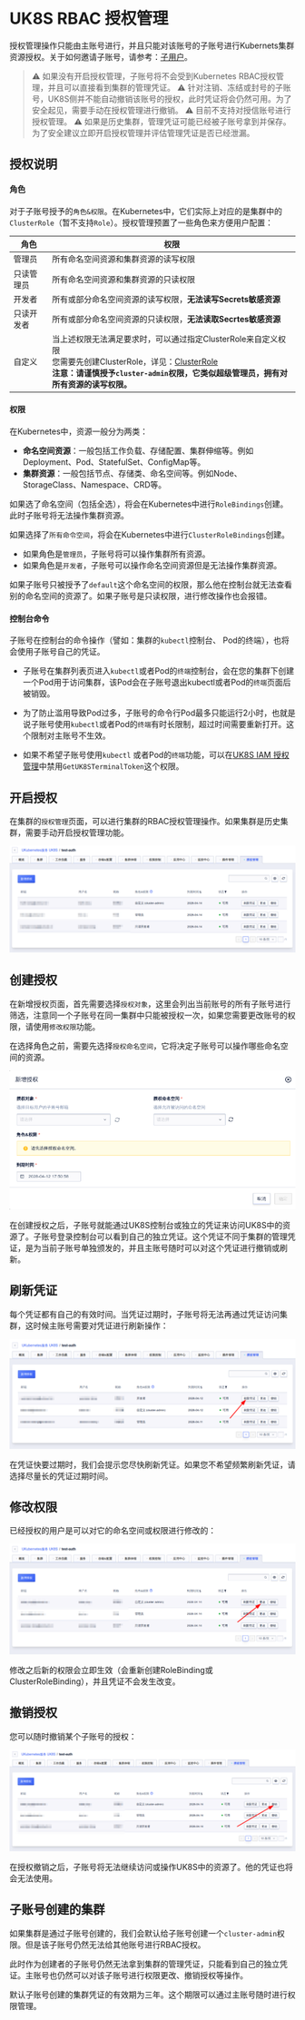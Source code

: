 # UK8S RBAC 授权管理

授权管理操作只能由主账号进行，并且只能对该账号的子账号进行Kubernets集群资源授权。关于如何邀请子账号，请参考：[子用户](https://docs.ucloud.cn/uproject/user)。

> ⚠️ 如果没有开启授权管理，子账号将不会受到Kubernetes RBAC授权管理，并且可以直接看到集群的管理凭证。
> ⚠️ 针对注销、冻结或封号的子账号，UK8S侧并不能自动撤销该账号的授权，此时凭证将会仍然可用。为了安全起见，需要手动在授权管理进行撤销。
> ⚠️ 目前不支持对授信账号进行授权管理。
> ⚠️ 如果是历史集群，管理凭证可能已经被子账号拿到并保存。为了安全建议立即开启授权管理并评估管理凭证是否已经泄漏。


## 授权说明

#### 角色
对于子账号授予的`角色&权限`。在Kubernetes中，它们实际上对应的是集群中的`ClusterRole`（暂不支持`Role`）。授权管理预置了一些角色来方便用户配置：

| 角色       | 权限                                                         |
| ---------- | ------------------------------------------------------------ |
| 管理员     | 所有命名空间资源和集群资源的读写权限                         |
| 只读管理员 | 所有命名空间资源和集群资源的只读权限                         |
| 开发者     | 所有或部分命名空间资源的读写权限，**无法读写Secrets敏感资源** |
| 只读开发者 | 所有或部分命名空间资源的只读权限，**无法读取Secrtes敏感资源** |
| 自定义     | 当上述权限无法满足要求时，可以通过指定ClusterRole来自定义权限<br />您需要先创建ClusterRole，详见：[ClusterRole](https://kubernetes.io/zh-cn/docs/reference/kubernetes-api/authorization-resources/cluster-role-v1/)<br />**注意：请谨慎授予`cluster-admin`权限，它类似超级管理员，拥有对所有资源的读写权限。** |

#### 权限
在Kubernetes中，资源一般分为两类：
- **命名空间资源**：一般包括工作负载、存储配置、集群伸缩等。例如Deployment、Pod、StatefulSet、ConfigMap等。
- **集群资源**：一般包括节点、存储类、命名空间等。例如Node、StorageClass、Namespace、CRD等。

如果选了命名空间（包括全选），将会在Kubernetes中进行`RoleBindings`创建。此时子账号将无法操作集群资源。

如果选择了`所有命令空间`，将会在Kubernetes中进行`ClusterRoleBindings`创建。
  - 如果角色是`管理员`，子账号将可以操作集群所有资源。
  - 如果角色是`开发者`，子账号可以操作命名空间资源但是无法操作集群资源。

如果子账号只被授予了`default`这个命名空间的权限，那么他在控制台就无法查看别的命名空间的资源了。如果子账号是只读权限，进行修改操作也会报错。

#### 控制台命令

子账号在控制台的命令操作（譬如：集群的`kubectl`控制台、 Pod的终端），也将会使用子账号自己的凭证。

* 子账号在集群列表页进入`kubectl`或者Pod的`终端`控制台，会在您的集群下创建一个Pod用于访问集群，该Pod会在子账号退出kubectl或者Pod的`终端`页面后被销毁。

* 为了防止滥用导致Pod过多，子账号的命令行Pod最多只能运行2小时，也就是说子账号使用`kubectl`或者Pod的`终端`有时长限制，超过时间需要重新打开。这个限制对主账号不生效。

* 如果不希望子账号使用`kubectl` 或者Pod的`终端`功能，可以在[UK8S IAM 授权管理](/uk8s/auth/IAM)中禁用`GetUK8STerminalToken`这个权限。

## 开启授权

在集群的`授权管理`页面，可以进行集群的RBAC授权管理操作。如果集群是历史集群，需要手动开启授权管理功能。

![auth](/images/auth/rbac_list.png)

## 创建授权

在新增授权页面，首先需要选择`授权对象`，这里会列出当前账号的所有子账号进行筛选，注意同一个子账号在同一集群中只能被授权一次，如果您需要更改账号的权限，请使用`修改权限`功能。

在选择角色之前，需要先选择`授权命名空间`，它将决定子账号可以操作哪些命名空间的资源。

![auth](/images/auth/rbac_create.png)

在创建授权之后，子账号就能通过UK8S控制台或独立的凭证来访问UK8S中的资源了。子账号登录控制台可以看到自己的独立凭证。这个凭证不同于集群的管理凭证，是为当前子账号单独颁发的，并且主账号随时可以对这个凭证进行撤销或刷新。

## 刷新凭证

每个凭证都有自己的有效时间。当凭证过期时，子账号将无法再通过凭证访问集群，这时候主账号需要对凭证进行刷新操作：

![auth](/images/auth/rbac_refresh.png)

在凭证快要过期时，我们会提示您尽快刷新凭证。如果您不希望频繁刷新凭证，请选择尽量长的凭证过期时间。

## 修改权限

已经授权的用户是可以对它的命名空间或权限进行修改的：

![auth](/images/auth/rbac_update.png)

修改之后新的权限会立即生效（会重新创建RoleBinding或ClusterRoleBinding），并且凭证不会发生改变。

## 撤销授权

您可以随时撤销某个子账号的授权：

![auth](/images/auth/rbac_delete.png)

在授权撤销之后，子账号将无法继续访问或操作UK8S中的资源了。他的凭证也将会无法使用。

## 子账号创建的集群

如果集群是通过子账号创建的，我们会默认给子账号创建一个`cluster-admin`权限。但是该子账号仍然无法给其他账号进行RBAC授权。

此时作为创建者的子账号仍然无法拿到集群的管理凭证，只能看到自己的独立凭证。主账号也仍然可以对该子账号进行权限更改、撤销授权等操作。

默认子账号创建的集群凭证的有效期为三年。这个期限可以通过主账号随时进行权限管理。
